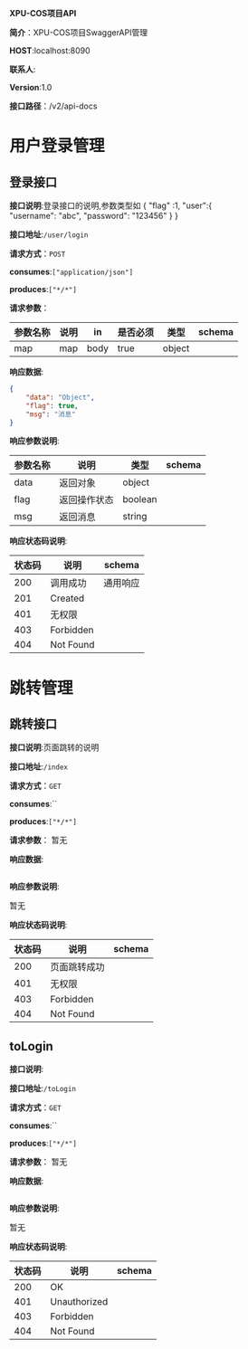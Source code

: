
**XPU-COS项目API**


**简介**：XPU-COS项目SwaggerAPI管理

**HOST**:localhost:8090


**联系人**:


**Version**:1.0

**接口路径**：/v2/api-docs


# 用户登录管理
## 登录接口

**接口说明**:登录接口的说明,参数类型如 {
"flag" :1,
"user":{   
"username": "abc",
"password": "123456"
}
}


**接口地址**:`/user/login`


**请求方式**：`POST`


**consumes**:`["application/json"]`


**produces**:`["*/*"]`



**请求参数**：

| 参数名称         | 说明     |     in |  是否必须      |  类型   |  schema  |
| ------------ | -------------------------------- |-----------|--------|----|--- |
|map| map  | body | true |object  |    |

**响应数据**:

```json
{
	"data": "Object",
	"flag": true,
	"msg": "消息"
}
```

**响应参数说明**:


| 参数名称         | 说明                             |    类型 |  schema |
| ------------ | -------------------|-------|----------- |
|data| 返回对象  |object  |    |
|flag| 返回操作状态  |boolean  |    |
|msg| 返回消息  |string  |    |




**响应状态码说明**:


| 状态码         | 说明                             |    schema                         |
| ------------ | -------------------------------- |---------------------- |
| 200 | 调用成功  |通用响应|
| 201 | Created  ||
| 401 | 无权限  ||
| 403 | Forbidden  ||
| 404 | Not Found  ||
# 跳转管理

## 跳转接口

**接口说明**:页面跳转的说明


**接口地址**:`/index`


**请求方式**：`GET`


**consumes**:``


**produces**:`["*/*"]`



**请求参数**：
暂无


**响应数据**:

```json

```

**响应参数说明**:


暂无




**响应状态码说明**:


| 状态码         | 说明                             |    schema                         |
| ------------ | -------------------------------- |---------------------- |
| 200 | 页面跳转成功  ||
| 401 | 无权限  ||
| 403 | Forbidden  ||
| 404 | Not Found  ||
## toLogin


**接口说明**:



**接口地址**:`/toLogin`


**请求方式**：`GET`


**consumes**:``


**produces**:`["*/*"]`



**请求参数**：
暂无


**响应数据**:

```json

```

**响应参数说明**:


暂无




**响应状态码说明**:


| 状态码         | 说明                             |    schema                         |
| ------------ | -------------------------------- |---------------------- |
| 200 | OK  ||
| 401 | Unauthorized  ||
| 403 | Forbidden  ||
| 404 | Not Found  ||

